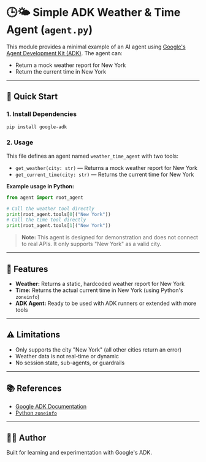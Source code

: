 # 🕒🌤️ Simple ADK Weather & Time Agent (`agent.py`)

This module provides a minimal example of an AI agent using [Google's Agent Development Kit (ADK)](https://github.com/google/generative-ai-docs/tree/main/tools/agent-development-kit). The agent can:
- Return a mock weather report for New York
- Return the current time in New York

---

## 🚀 Quick Start

### 1. Install Dependencies
```bash
pip install google-adk
```

### 2. Usage
This file defines an agent named `weather_time_agent` with two tools:
- `get_weather(city: str)` — Returns a mock weather report for New York
- `get_current_time(city: str)` — Returns the current time for New York

**Example usage in Python:**
```python
from agent import root_agent

# Call the weather tool directly
print(root_agent.tools[0]("New York"))
# Call the time tool directly
print(root_agent.tools[1]("New York"))
```

> **Note:** This agent is designed for demonstration and does not connect to real APIs. It only supports "New York" as a valid city.

---

## 🧠 Features
- **Weather:** Returns a static, hardcoded weather report for New York
- **Time:** Returns the actual current time in New York (using Python's `zoneinfo`)
- **ADK Agent:** Ready to be used with ADK runners or extended with more tools

---

## ⚠️ Limitations
- Only supports the city "New York" (all other cities return an error)
- Weather data is not real-time or dynamic
- No session state, sub-agents, or guardrails

---

## 📚 References
- [Google ADK Documentation](https://github.com/google/generative-ai-docs/tree/main/tools/agent-development-kit)
- [Python `zoneinfo`](https://docs.python.org/3/library/zoneinfo.html)

---

## 👨‍💻 Author
Built for learning and experimentation with Google's ADK. 